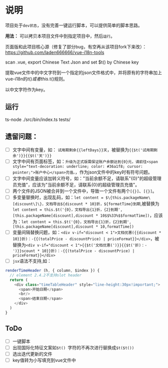 # 说明
项目处于`dev状态`，没有完善一键运行脚本，可以提供简单的脚本思路。

**用法：** 可以拷贝本项目文件中到指定项目中，然后`运行`。

页面版和此项目核心源（修复了部分bug，有空再从该项目fork下来改）：https://github.com/laden666666/vue-i18n-tools


scan .vue, export Chinese Text Json and set $t() by Chinese key

提取vue文件中的中文字符到一个指定的json文件格式中，并将原有的字符串加上vue-i18n的$t()或者this.$t()规则。

以中文字符作为key。
## 运行
ts-node ./src/bin/index.ts tests/
## 遗留问题：
- [ ] 文字中间有变量，如： `试用期剩余{{leftDays}}天`，被替换为`{{$t('试用期剩余')}}{{$t('天')}}`
- [ ] 文字中间有页面标签，如：`升级为正式版需保证账户余额达到{0}元，请前往<span style="text-decoration: underline; color: #36a1f8; cursor: pointer;">账户中心</span>充值。`，作为json文件中的key时有符号问题。
- [ ] 文字中间变量应该加转义符号，如："当前余额不足，请联系"{0}"的超级管理员充值"，应该为"当前余额不足，请联系{0}的超级管理员充值"。
- [ ] 两个文件的JSON被合并到一个文件中，导致一个文件有两个`[{}]`、`[{}]`。
- [ ] 多变量替换时，出现乱码，如：`let content = $\{this.packageName\[discount\]\}，文档导出${discount * 10}折，${formatTime}到期`,被替换为`let content = this.$t('{0}，文档导出{1}折，{2}到期', [this.packageName[discount],discount * 10$$%33%$$formatTime])`，应该为：`let content = this.$t('{0}，文档导出{1}折，{2}到期', [this.packageName[discount],discount * 10,formatTime])`
- [ ] 变量间隔替换问题，如：`<div v-if="discount < 1">文档优惠({{discount * 10}}折)：-{{(totalPrice - discountPrice) | priceFormat}}</div>`，被替换为`<div v-if="discount < 1">{{$t('文档优惠(')}}{{$t('折)：-')}}scount * 10}}折)：-{{(totalPrice - discountPrice) | priceFormat}}</div>`
- [ ] `jsx`语法不支持,如：
```javascript
renderTimeHeader (h, { column, $index }) {
  // element 2.4.2不支持slot header
  return (
    <div class="timeTableHeader" style="line-height:30px!important;">
      <span>开始日期</span>
      <br/>
      <span>结束日期</span>
    </div>
  )
}
```
## ToDo
- [ ] 一键脚本
- [ ] 出现国际化特征文案如`$t() `字符的不再次进行替换成`$t($t())`
- [ ] 选出迭代更新的文件
- [ ] key值转为小写填充到vue文件中
